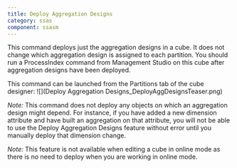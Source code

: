 ```yaml
---
title: Deploy Aggregation Designs
category: ssas
component: ssasm
---
```


This command deploys just the aggregation designs in a cube. It does not change which aggregation design is assigned to each partition. You should run a ProcessIndex command from Management Studio on this cube after aggregation designs have been deployed.

This command can be launched from the Partitions tab of the cube designer:
![](Deploy Aggregation Designs_DeployAggDesignsTeaser.png)

_Note:_ This command does not deploy any objects on which an aggregation design might depend. For instance, if you have added a new dimension attribute and have built an aggregation on that attribute, you will not be able to use the Deploy Aggregation Designs feature without error until you manually deploy that dimension change.

_Note:_ This feature is not available when editing a cube in online mode as there is no need to deploy when you are working in online mode.